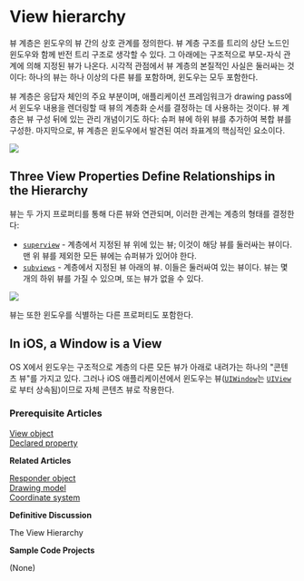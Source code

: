 # View hierarchy

뷰 계층은 윈도우의 뷰 간의 상호 관계를 정의한다. 뷰 계층 구조를 트리의 상단 노드인 윈도우와 함께 반전 트리 구조로 생각할 수 있다. 그 아래에는 구조적으로 부모-자식 관계에 의해 지정된 뷰가 나온다. 시각적 관점에서 뷰 계층의 본질적인 사실은 둘러싸는 것이다: 하나의 뷰는 하나 이상의 다른 뷰를 포함하며, 윈도우는 모두 포함한다.

뷰 계층은 응답자 체인의 주요 부분이며, 애플리케이션 프레임워크가 drawing pass에서 윈도우 내용을 렌더링할 때 뷰의 계층화 순서를 결정하는 데 사용하는 것이다. 뷰 계층은 뷰 구성 뒤에 있는 관리 개념이기도 하다: 슈퍼 뷰에 하위 뷰를 추가하여 복합 뷰를 구성한. 마지막으로, 뷰 계층은 윈도우에서 발견된 여러 좌표계의 핵심적인 요소이다.

![](https://github.com/junyng/study-apple-docs/tree/c4b292b17da2edc8670232ab9689281024a64f04/.gitbook/assets/view_hierarchy_enclose.jpg)

## Three View Properties Define Relationships in the Hierarchy

뷰는 두 가지 프로퍼티를 통해 다른 뷰와 연관되며, 이러한 관계는 계층의 형태를 결정한다:

* [`superview`](https://developer.apple.com/documentation/uikit/uiview/1622474-superview) - 계층에서 지정된 뷰 위에 있는 뷰; 이것이 해당 뷰를 둘러싸는 뷰이다. 맨 위 뷰를 제외한 모든 뷰에는 슈퍼뷰가 있어야 한다.
* [`subviews`](https://developer.apple.com/documentation/uikit/uiview/1622614-subviews) - 계층에서 지정된 뷰 아래의 뷰. 이들은 둘러싸여 있는 뷰이다. 뷰는 몇 개의 하위 뷰를 가질 수 있으며, 또는 뷰가 없을 수 있다.

![](https://github.com/junyng/study-apple-docs/tree/c4b292b17da2edc8670232ab9689281024a64f04/.gitbook/assets/view_hierarchy_relationships.jpg)

뷰는 또한 윈도우를 식별하는 다른 프로퍼티도 포함한다.

## In iOS, a Window is a View

OS X에서 윈도우는 구조적으로 계층의 다른 모든 뷰가 아래로 내려가는 하나의 "콘텐츠 뷰"를 가지고 있다. 그러나 iOS 애플리케이션에서 윈도우는 뷰\([`UIWindow`](https://developer.apple.com/documentation/uikit/uiwindow)는 [`UIView`](https://developer.apple.com/documentation/uikit/uiview)로 부터 상속됨\)이므로 자체 콘텐츠 뷰로 작용한다.

### Prerequisite Articles

[View object](https://developer.apple.com/library/archive/documentation/General/Conceptual/Devpedia-CocoaApp/ViewObject.html#//apple_ref/doc/uid/TP40009071-CH5-SW1)  
[Declared property](https://developer.apple.com/library/archive/documentation/General/Conceptual/DevPedia-CocoaCore/DeclaredProperty.html#//apple_ref/doc/uid/TP40008195-CH13)

**Related Articles**

[Responder object](https://developer.apple.com/library/archive/documentation/General/Conceptual/Devpedia-CocoaApp/Responder.html#//apple_ref/doc/uid/TP40009071-CH1-SW1)  
[Drawing model](https://developer.apple.com/library/archive/documentation/General/Conceptual/Devpedia-CocoaApp/DrawingModel.html#//apple_ref/doc/uid/TP40009071-CH9-SW1)  
[Coordinate system](https://developer.apple.com/library/archive/documentation/General/Conceptual/Devpedia-CocoaApp/CoordinateSystem.html#//apple_ref/doc/uid/TP40009071-CH8-SW1)

**Definitive Discussion**

The View Hierarchy

**Sample Code Projects**

\(None\)

